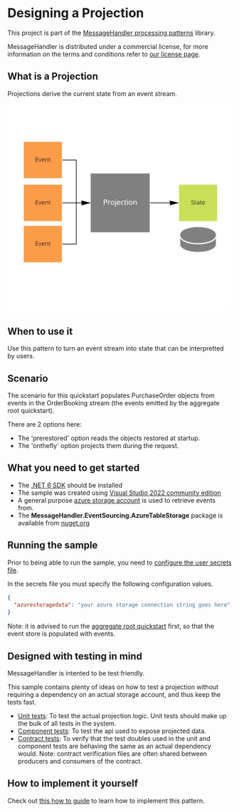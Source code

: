# Designing a Projection

This project is part of the [MessageHandler processing patterns](https://www.messagehandler.net/patterns/) library.

MessageHandler is distributed under a commercial license, for more information on the terms and conditions refer to [our license page](https://www.messagehandler.net/license/).

## What is a Projection

Projections derive the current state from an event stream. 

![Projection](./img/projection.jpg)

## When to use it

Use this pattern to turn an event stream into state that can be interpretted by users.

## Scenario

The scenario for this quickstart populates PurchaseOrder objects from events in the OrderBooking stream (the events emitted by the aggregate root quickstart).

There are 2 options here:
- The 'prerestored' option reads the objects restored at startup.
- The 'onthefly' option projects them during the request.

## What you need to get started

- The [.NET 6 SDK](https://dotnet.microsoft.com/en-us/download) should be installed
- The sample was created using [Visual Studio 2022 community edition](https://visualstudio.microsoft.com/vs/)
- A general purpose [azure storage account](https://docs.microsoft.com/en-us/azure/storage/common/storage-account-create?tabs=azure-portal) is used to retrieve events from.
- The **MessageHandler.EventSourcing.AzureTableStorage** package is available from [nuget.org](https://www.nuget.org/packages/MessageHandler.EventSourcing.AzureTableStorage/)

## Running the sample

Prior to being able to run the sample, you need to [configure the user secrets file](https://docs.microsoft.com/en-us/aspnet/core/security/app-secrets?view=aspnetcore-6.0&tabs=windows#manage-user-secrets-with-visual-studio).

In the secrets file you must specify the following configuration values.

```JSON
{
  "azurestoragedata": "your azure storage connection string goes here"
}
```

Note: it is advised to run the [aggregate root quickstart](https://github.com/MessageHandler/MessageHandler.Quickstarts.AggregateRoot) first, so that the event store is populated with events.

## Designed with testing in mind

MessageHandler is intented to be test friendly.

This sample contains plenty of ideas on how to test a projection without requiring a dependency on an actual storage account, and thus keep the tests fast.

- [Unit tests](/src/Tests/UnitTests): To test the actual projection logic. Unit tests should make up the bulk of all tests in the system.
- [Component tests](/src/Tests/ComponentTests): To test the api used to expose projected data.
- [Contract tests](/src/Tests/ContractTests): To verify that the test doubles used in the unit and component tests are behaving the same as an actual dependency would. Note: contract verification files are often shared between producers and consumers of the contract.

## How to implement it yourself

Check out [this how to guide](https://www.messagehandler.net/docs/guides/event-sourcing/projection/) to learn how to implement this pattern.